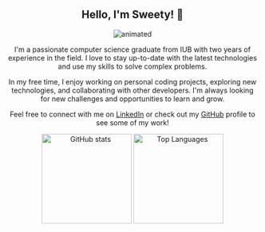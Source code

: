 <h2 align="center"><b>Hello, I'm Sweety! 👋</b></h2>
<p align="center">
  <img src="[https://github.com/sweetybaruah/my_images.git](https://github.com/sweetybaruah/sweetybaruah/blob/main/sweety_img.png?raw=true)" alt="animated" />
</p>
<p align="center">I'm a passionate computer science graduate from IUB with two years of experience in the field. I love to stay up-to-date with the latest technologies and use my skills to solve complex problems. </p>
<p align="center">In my free time, I enjoy working on personal coding projects, exploring new technologies, and collaborating with other developers. I'm always looking for new challenges and opportunities to learn and grow.</p>
<p align="center">Feel free to connect with me on <a href="https://www.linkedin.com/in/sweetybaruah/">LinkedIn</a> or check out my <a href="https://github.com/sweetybaruah">GitHub</a> profile to see some of my work!</p>
<p align="center">
  <img src="https://github-readme-stats.vercel.app/api?username=sweetybaruah&show_icons=true&theme=radical" alt="GitHub stats" height="180" />
  <img src="https://github-readme-stats.vercel.app/api/top-langs/?username=sweetybaruah&layout=compact&theme=radical" alt="Top Languages" height="180" />
</p>
